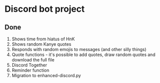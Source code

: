 # Discord bot project

## Done

1. Shows time from hiatus of HnK
2. Shows random Kanye quotes
3. Responds with random emojis to messages (and other silly things)
4. Quote functions - it's possible to add quotes, draw random quotes and download the full file
5. Discord Together
6. Reminder function
7. Migration to enhanced-discord.py
